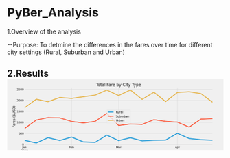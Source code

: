 # PyBer_Analysis

1.Overview of the analysis

--Purpose: To detmine the differences in the fares over time for different city settings (Rural, Suburban and Urban)

2.Results
 ![This is an image](https://github.com/chrisagordon/PyBer_Analysis/blob/ed6e17167ff393d8b498515228515cbfb35ffec5/Starter_Code/Starter_Code/Analysis/PyBer_fare_summary.png)
--
